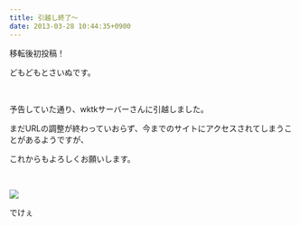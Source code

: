 ```yaml
---
title: 引越し終了〜
date: 2013-03-28 10:44:35+0900
---
```

<p>移転後初投稿！</p>
<p>どもどもとさいぬです。</p>
<p>&nbsp;</p>
<p>予告していた通り、wktkサーバーさんに引越しました。</p>
<p>まだURLの調整が終わっていおらず、今までのサイトにアクセスされてしまうことがあるようですが、</p>
<p>これからもよろしくお願いします。</p>
<p>&nbsp;</p>
<p><img src="https://lh4.googleusercontent.com/-ITq_zvhg-kQ/UVOgYsTCb0I/AAAAAAAABzM/qBGr16mcVVE/s640/Screenshot%2520from%25202013-03-26%252019%253A04%253A30.png" /></p>
<p>でけぇ</p>
